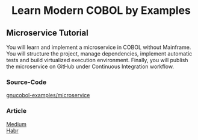 <h1 align="center">Learn Modern COBOL by Examples</h1>

## Microservice Tutorial
You will learn and implement a microservice in COBOL without Mainframe. You will structure the project, manage dependencies, implement automatic tests and build virtualized execution environment. Finally, you will publish the microservice on GitHub under Continuous Integration workflow.

### Source-Code
[gnucobol-examples/microservice](https://github.com/OlegKunitsyn/gnucobol-examples/tree/master/microservice)   

### Article
[Medium](https://medium.com/@oleg.kunitsyn/modern-cobol-microservice-tutorial-7d7d738f0b00)   
[Habr](https://habr.com/ru/post/512676)


